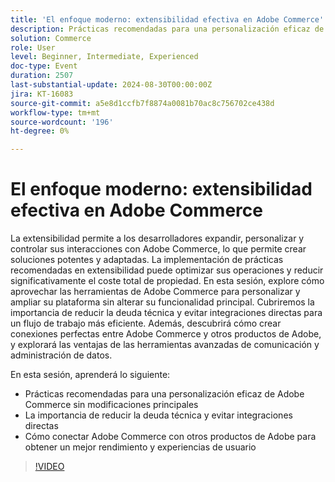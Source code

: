 ```yaml
---
title: 'El enfoque moderno: extensibilidad efectiva en Adobe Commerce'
description: Prácticas recomendadas para una personalización eficaz de Adobe Commerce sin modificaciones básicas La importancia de reducir la deuda técnica y evitar integraciones directas Cómo conectar Adobe Commerce con otros productos de Adobe para obtener un mejor rendimiento y experiencias del usuario
solution: Commerce
role: User
level: Beginner, Intermediate, Experienced
doc-type: Event
duration: 2507
last-substantial-update: 2024-08-30T00:00:00Z
jira: KT-16083
source-git-commit: a5e8d1ccfb7f8874a0081b70ac8c756702ce438d
workflow-type: tm+mt
source-wordcount: '196'
ht-degree: 0%

---
```



# El enfoque moderno: extensibilidad efectiva en Adobe Commerce

La extensibilidad permite a los desarrolladores expandir, personalizar y controlar sus interacciones con Adobe Commerce, lo que permite crear soluciones potentes y adaptadas. La implementación de prácticas recomendadas en extensibilidad puede optimizar sus operaciones y reducir significativamente el coste total de propiedad. En esta sesión, explore cómo aprovechar las herramientas de Adobe Commerce para personalizar y ampliar su plataforma sin alterar su funcionalidad principal. Cubriremos la importancia de reducir la deuda técnica y evitar integraciones directas para un flujo de trabajo más eficiente. Además, descubrirá cómo crear conexiones perfectas entre Adobe Commerce y otros productos de Adobe, y explorará las ventajas de las herramientas avanzadas de comunicación y administración de datos.

En esta sesión, aprenderá lo siguiente:

* Prácticas recomendadas para una personalización eficaz de Adobe Commerce sin modificaciones principales
* La importancia de reducir la deuda técnica y evitar integraciones directas
* Cómo conectar Adobe Commerce con otros productos de Adobe para obtener un mejor rendimiento y experiencias de usuario

>[!VIDEO](https://video.tv.adobe.com/v/3433147/?learn=on)

